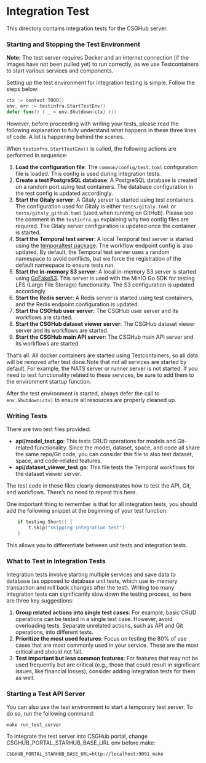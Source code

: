 # Integration Test

This directory contains integration tests for the CSGHub server.

### Starting and Stopping the Test Environment

**Note:** The test server requires Docker and an internet connection (if the images have not been pulled yet) to run correctly, as we use Testcontainers to start various services and components.

Setting up the test environment for integration testing is simple. Follow the steps below:

```go
ctx := context.TODO()
env, err := testinfra.StartTestEnv()
defer func() { _ = env.Shutdown(ctx) }()
```

However, before proceeding with writing your tests, please read the following explanation to fully understand what happens in these three lines of code. A lot is happening behind the scenes.

When `testinfra.StartTestEnv()` is called, the following actions are performed in sequence:

1. **Load the configuration file**: The `common/config/test.toml` configuration file is loaded. This config is used during integration tests.
2. **Create a test PostgreSQL database**: A PostgreSQL database is created on a random port using test containers. The database configuration in the test config is updated accordingly.
3. **Start the Gitaly server**: A Gitaly server is started using test containers. The configuration used for Gitaly is either `tests/gitaly.toml` or `tests/gitaly_github.toml` (used when running on GitHub). Please see the comment in the `testinfra.go` explaining why two config files are required. The Gitaly server configuration is updated once the container is started.
4. **Start the Temporal test server**: A local Temporal test server is started using the [temporaltest package](https://github.com/temporalio/temporal/blob/main/temporaltest/README.md). The workflow endpoint config is also updated. By default, the Temporal test server uses a random namespace to avoid conflicts, but we force the registration of the default namespace to ensure tests run.
5. **Start the in-memory S3 server**: A local in-memory S3 server is started using [GoFakeS3](https://github.com/johannesboyne/gofakes3). This server is used with the MinIO Go SDK for testing LFS (Large File Storage) functionality. The S3 configuration is updated accordingly.
6. **Start the Redis server**: A Redis server is started using test containers, and the Redis endpoint configuration is updated.
7. **Start the CSGHub user server**: The CSGHub user server and its workflows are started.
8. **Start the CSGHub dataset viewer server**: The CSGHub dataset viewer server and its workflows are started.
9. **Start the CSGHub main API server**: The CSGHub main API server and its workflows are started.

That’s all. All docker containers are started using Testcontainers, so all data will be removed after test done.Note that not all services are started by default. For example, the NATS server or runner server is not started. If you need to test functionality related to these services, be sure to add them to the environment startup function.

After the test environment is started, always defer the call to `env.Shutdown(ctx)` to ensure all resources are properly cleaned up.

### Writing Tests

There are two test files provided:

- **api/model_test.go**: This tests CRUD operations for models and Git-related functionality. Since the model, dataset, space, and code all share the same repo/Git code, you can consider this file to also test dataset, space, and code-related features.
- **api/dataset_viewer_test.go**: This file tests the Temporal workflows for the dataset viewer server.

The test code in these files clearly demonstrates how to test the API, Git, and workflows. There’s no need to repeat this here.

One important thing to remember is that for all integration tests, you should add the following snippet at the beginning of your test function:

```go
	if testing.Short() {
		t.Skip("skipping integration test")
	}
```

This allows you to differentiate between unit tests and integration tests.

### What to Test in Integration Tests

Integration tests involve starting multiple services and save data to database (as opposed to database unit tests, which use in-memory transaction and roll back changes after the test). Writing too many integration tests can significantly slow down the testing process, so here are three key suggestions:

1. **Group related actions into single test cases**: For example, basic CRUD operations can be tested in a single test case. However, avoid overloading tests. Separate unrelated actions, such as API and Git operations, into different tests.
2. **Prioritize the most used features**: Focus on testing the 80% of use cases that are most commonly used in your service. These are the most critical and should not fail.
3. **Test important but less common features**: For features that may not be used frequently but are critical (e.g., those that could result in significant issues, like financial losses), consider adding integration tests for them as well.

### Starting a Test API Server

You can also use the test environment to start a temporary test server. To do so, run the following command:

```
make run_test_server
```

To integrate the test server into CSGHub portal, change CSGHUB_PORTAL_STARHUB_BASE_URL env before make:

```
CSGHUB_PORTAL_STARHUB_BASE_URL=http://localhost:9091 make
```
